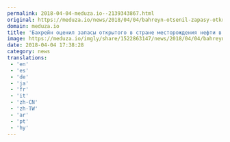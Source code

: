 ```yaml
---
permalink: 2018-04-04-meduza.io--2139343867.html
original: https://meduza.io/news/2018/04/04/bahreyn-otsenil-zapasy-otkrytogo-v-strane-mestorozhdeniya-nefti-v-80-milliardov-barreley-eto-sravnimo-s-dokazannymi-zapasami-rossii
domain: meduza.io
title: 'Бахрейн оценил запасы открытого в стране месторождения нефти в 80 миллиардов баррелей. Это сравнимо с доказанными запасами России'
image: https://meduza.io/imgly/share/1522863147/news/2018/04/04/bahreyn-otsenil-zapasy-otkrytogo-v-strane-mestorozhdeniya-nefti-v-80-milliardov-barreley-eto-sravnimo-s-dokazannymi-zapasami-rossii
date: 2018-04-04 17:38:28
category: news
translations: 
 - 'en'
 - 'es'
 - 'de'
 - 'ja'
 - 'fr'
 - 'it'
 - 'zh-CN'
 - 'zh-TW'
 - 'ar'
 - 'pt'
 - 'hy'
---
```


